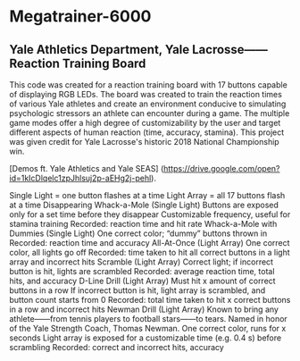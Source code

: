 # Megatrainer-6000

## Yale Athletics Department, Yale Lacrosse——Reaction Training Board

This code was created for a reaction training board with 17 buttons capable of displaying RGB LEDs.
The board was created to train the reaction times of various Yale athletes and create an environment conducive to simulating psychologic stressors an athlete can encounter during a game.
The multiple game modes offer a high degree of customizability by the user and target different aspects of human reaction (time, accuracy, stamina).
This project was given credit for Yale Lacrosse's historic 2018 National Championship win.

[Demos ft. Yale Athletics and Yale SEAS] (https://drive.google.com/open?id=1kIcDlqelc1zpJhlsuj2p-aEHg2j-pehl).


Single Light = one button flashes at a time
Light Array = all 17 buttons flash at a time
Disappearing Whack-a-Mole (Single Light)
Buttons are exposed only for a set time before they disappear
Customizable frequency, useful for stamina training
Recorded: reaction time and hit rate
Whack-a-Mole with Dummies (Single Light)
One correct color; “dummy” buttons thrown in
Recorded: reaction time and accuracy
All-At-Once (Light Array)
One correct color, all lights go off
Recorded: time taken to hit all correct buttons in a light array and incorrect hits
Scramble (Light Array)
Correct light; if incorrect button is hit, lights are scrambled
Recorded: average reaction time, total hits, and accuracy
D-Line Drill (Light Array)
Must hit x amount of correct buttons in a row
If incorrect button is hit, light array is scrambled, and button count starts from 0
Recorded: total time taken to hit x correct buttons in a row and incorrect hits
Newman Drill (Light Array)
Known to bring any athlete——from tennis players to football stars——to tears. Named in honor of the Yale Strength Coach, Thomas Newman.
One correct color, runs for x seconds
Light array is exposed for a customizable time (e.g. 0.4 s) before scrambling
Recorded: correct and incorrect hits, accuracy
